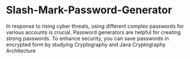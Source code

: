 # Slash-Mark-Password-Generator
In response to rising cyber threats, using different complex passwords for various accounts is crucial. Password generators are helpful for creating strong passwords. To enhance security, you can save passwords in encrypted form by studying Cryptography and Java Cryptography Architecture
